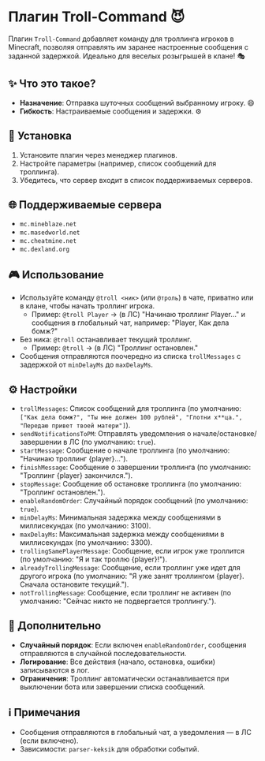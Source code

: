 # Плагин Troll-Command 😈

Плагин `Troll-Command` добавляет команду для троллинга игроков в Minecraft, позволяя отправлять им заранее настроенные сообщения с заданной задержкой. Идеально для веселых розыгрышей в клане! 🎭

## ✨ Что это такое?
- **Назначение**: Отправка шуточных сообщений выбранному игроку. 😄
- **Гибкость**: Настраиваемые сообщения и задержки. ⚙️

## 🚀 Установка
1. Установите плагин через менеджер плагинов.
2. Настройте параметры (например, список сообщений для троллинга).
3. Убедитесь, что сервер входит в список поддерживаемых серверов.

## 🌐 Поддерживаемые сервера
- `mc.mineblaze.net`
- `mc.masedworld.net`
- `mc.cheatmine.net`
- `mc.dexland.org`

## 🎮 Использование
- Используйте команду `@troll <ник>` (или `@троль`) в чате, приватно или в клане, чтобы начать троллинг игрока.
  - Пример: `@troll Player` → (в ЛС) "Начинаю троллинг Player..." и сообщения в глобальный чат, например: "Player, Как дела бомж?"
- Без ника: `@troll` останавливает текущий троллинг.
  - Пример: `@troll` → (в ЛС) "Троллинг остановлен."
- Сообщения отправляются поочередно из списка `trollMessages` с задержкой от `minDelayMs` до `maxDelayMs`.

## ⚙️ Настройки
- `trollMessages`: Список сообщений для троллинга (по умолчанию: `["Как дела бомж?", "Ты мне должен 100 рублей", "Глотни х**ца.", "Передаю привет твоей матери"]`).
- `sendNotificationsToPM`: Отправлять уведомления о начале/остановке/завершении в ЛС (по умолчанию: `true`).
- `startMessage`: Сообщение о начале троллинга (по умолчанию: "Начинаю троллинг {player}...").
- `finishMessage`: Сообщение о завершении троллинга (по умолчанию: "Троллинг {player} закончился.").
- `stopMessage`: Сообщение об остановке троллинга (по умолчанию: "Троллинг остановлен.").
- `enableRandomOrder`: Случайный порядок сообщений (по умолчанию: `true`).
- `minDelayMs`: Минимальная задержка между сообщениями в миллисекундах (по умолчанию: 3100).
- `maxDelayMs`: Максимальная задержка между сообщениями в миллисекундах (по умолчанию: 3300).
- `trollingSamePlayerMessage`: Сообщение, если игрок уже троллится (по умолчанию: "Я и так троллю {player}!").
- `alreadyTrollingMessage`: Сообщение, если троллинг уже идет для другого игрока (по умолчанию: "Я уже занят троллингом {player}. Сначала остановите текущий.").
- `notTrollingMessage`: Сообщение, если троллинг не активен (по умолчанию: "Сейчас никто не подвергается троллингу.").

## 🎨 Дополнительно
- **Случайный порядок**: Если включен `enableRandomOrder`, сообщения отправляются в случайной последовательности.
- **Логирование**: Все действия (начало, остановка, ошибки) записываются в лог.
- **Ограничения**: Троллинг автоматически останавливается при выключении бота или завершении списка сообщений.

## ℹ️ Примечания
- Сообщения отправляются в глобальный чат, а уведомления — в ЛС (если включено).
- Зависимости: `parser-keksik` для обработки событий.
